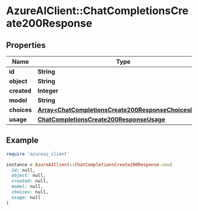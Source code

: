 # AzureAIClient::ChatCompletionsCreate200Response

## Properties

| Name | Type | Description | Notes |
| ---- | ---- | ----------- | ----- |
| **id** | **String** |  |  |
| **object** | **String** |  |  |
| **created** | **Integer** |  |  |
| **model** | **String** |  |  |
| **choices** | [**Array&lt;ChatCompletionsCreate200ResponseChoicesInner&gt;**](ChatCompletionsCreate200ResponseChoicesInner.md) |  |  |
| **usage** | [**ChatCompletionsCreate200ResponseUsage**](ChatCompletionsCreate200ResponseUsage.md) |  | [optional] |

## Example

```ruby
require 'azureai_client'

instance = AzureAIClient::ChatCompletionsCreate200Response.new(
  id: null,
  object: null,
  created: null,
  model: null,
  choices: null,
  usage: null
)
```

